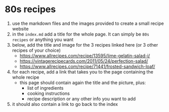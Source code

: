 # 80s recipes

1. use the markdown files and the images provided to create a small recipe website
1. in the `index.md` add a title for the whole page. It can simply be `80s recipes` or anything you want
1. below, add the title and image for the 3 recipes linked here (or 3 other recipes of your choice)
    - https://www.allrecipes.com/recipe/13595/lime-gelatin-salad-i/
    - https://vintagerecipecards.com/2011/05/24/perfection-salad/
    - https://www.allrecipes.com/recipe/71441/frosted-sandwich-loaf/
1. for each recipe, add a link that takes you to the page containing the whole recipe
    - this page should contain again the title and the picture, plus:
      - list of ingredients
      - cooking instructions
      - recipe description or any other info you want to add 
1. it should also contain a link to go back to the index
